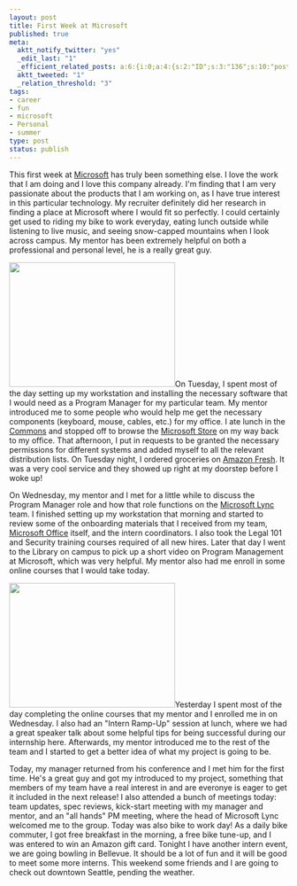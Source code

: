 ```yaml
--- 
layout: post
title: First Week at Microsoft
published: true
meta: 
  aktt_notify_twitter: "yes"
  _edit_last: "1"
  _efficient_related_posts: a:6:{i:0;a:4:{s:2:"ID";s:3:"136";s:10:"post_title";s:37:"Microsoft Intern Signature Event 2011";s:7:"matches";s:1:"4";s:9:"permalink";s:69:"http://mbmccormick.com/2011/08/microsoft-intern-signature-event-2011/";}i:1;a:4:{s:2:"ID";s:3:"111";s:10:"post_title";s:21:"Week Six at Microsoft";s:7:"matches";s:1:"4";s:9:"permalink";s:53:"http://mbmccormick.com/2011/06/week-six-at-microsoft/";}i:2;a:4:{s:2:"ID";s:3:"109";s:10:"post_title";s:26:"Becoming a Program Manager";s:7:"matches";s:1:"4";s:9:"permalink";s:58:"http://mbmccormick.com/2011/06/becoming-a-program-manager/";}i:3;a:4:{s:2:"ID";s:3:"100";s:10:"post_title";s:30:"New Employee Orientation (NEO)";s:7:"matches";s:1:"4";s:9:"permalink";s:60:"http://mbmccormick.com/2011/05/new-employee-orientation-neo/";}i:4;a:4:{s:2:"ID";s:2:"98";s:10:"post_title";s:27:"Getting Ready for Microsoft";s:7:"matches";s:1:"4";s:9:"permalink";s:59:"http://mbmccormick.com/2011/05/getting-ready-for-microsoft/";}i:5;a:4:{s:2:"ID";s:3:"144";s:10:"post_title";s:33:"Ending the Best Summer of My Life";s:7:"matches";s:1:"3";s:9:"permalink";s:65:"http://mbmccormick.com/2011/08/ending-the-best-summer-of-my-life/";}}
  aktt_tweeted: "1"
  _relation_threshold: "3"
tags: 
- career
- fun
- microsoft
- Personal
- summer
type: post
status: publish
---
```

This first week at <a href="http://www.microsoft.com/en-us/default.aspx" target="_blank">Microsoft</a> has truly been something else. I love the work that I am doing and I love this company already. I'm finding that I am very passionate about the products that I am working on, as I have true interest in this particular technology. My recruiter definitely did her research in finding a place at Microsoft where I would fit so perfectly. I could certainly get used to riding my bike to work everyday, eating lunch outside while listening to live music, and seeing snow-capped mountains when I look across campus. My mentor has been extremely helpful on both a professional and personal level, he is a really great guy.

<a href="http://mbmccormick.com/wp-content/uploads/2011/05/IMG_0726.jpg"><img class="size-medium wp-image-106 alignright" title="IMG_0726" src="http://mbmccormick.com/wp-content/uploads/2011/05/IMG_0726-300x225.jpg" alt="" width="300" height="225" /></a>On Tuesday, I spent most of the day setting up my workstation and installing the necessary software that I would need as a Program Manager for my particular team. My mentor introduced me to some people who would help me get the necessary components (keyboard, mouse, cables, etc.) for my office. I ate lunch in the <a href="https://foursquare.com/venue/47696" target="_blank">Commons</a> and stopped off to browse the <a href="http://www.microsoftstore.com/store/msstore/en_US/home" target="_blank">Microsoft Store</a> on my way back to my office. That afternoon, I put in requests to be granted the necessary permissions for different systems and added myself to all the relevant distribution lists. On Tuesday night, I ordered groceries on <a href="http://fresh.amazon.com/" target="_blank">Amazon Fresh</a>. It was a very cool service and they showed up right at my doorstep before I woke up!

On Wednesday, my mentor and I met for a little while to discuss the Program Manager role and how that role functions on the <a href="http://lync.microsoft.com/en-us/Pages/default.aspx" target="_blank">Microsoft Lync</a> team. I finished setting up my workstation that morning and started to review some of the onboarding materials that I received from my team, <a href="http://office.microsoft.com/en-us/" target="_blank">Microsoft Office</a> itself, and the intern coordinators. I also took the Legal 101 and Security training courses required of all new hires. Later that day I went to the Library on campus to pick up a short video on Program Management at Microsoft, which was very helpful. My mentor also had me enroll in some online courses that I would take today.

<a href="http://mbmccormick.com/wp-content/uploads/2011/05/IMG_0702.jpg"><img class="size-medium wp-image-106 alignleft" title="IMG_0702" src="http://mbmccormick.com/wp-content/uploads/2011/05/IMG_0702-300x225.jpg" alt="" width="300" height="225" /></a>Yesterday I spent most of the day completing the online courses that my mentor and I enrolled me in on Wednesday. I also had an "Intern Ramp-Up" session at lunch, where we had a great speaker talk about some helpful tips for being successful during our internship here. Afterwards, my mentor introduced me to the rest of the team and I started to get a better idea of what my project is going to be.

Today, my manager returned from his conference and I met him for the first time. He's a great guy and got my introduced to my project, something that members of my team have a real interest in and are everonye is eager to get it included in the next release! I also attended a bunch of meetings today: team updates, spec reviews, kick-start meeting with my manager and mentor, and an "all hands" PM meeting, where the head of Microsoft Lync welcomed me to the group. Today was also bike to work day! As a daily bike commuter, I got free breakfast in the morning, a free bike tune-up, and I was entered to win an Amazon gift card. Tonight I have another intern event, we are going bowling in Bellevue. It should be a lot of fun and it will be good to meet some more interns. This weekend some friends and I are going to check out downtown Seattle, pending the weather.
